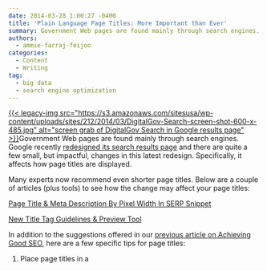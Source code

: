 ```yaml
---
date: 2014-03-28 1:00:27 -0400
title: 'Plain Language Page Titles: More Important than Ever'
summary: Government Web pages are found mainly through search engines. Google recently redesigned its search results page and there are quite a few small, but impactful, changes in this latest redesign. Specifically, it affects how page titles are displayed. Many experts now recommend even
authors:
  - ammie-farraj-feijoo
categories:
  - Content
  - Writing
tag:
  - big data
  - search engine optimization
---
```


[{{< legacy-img src="https://s3.amazonaws.com/sitesusa/wp-content/uploads/sites/212/2014/03/DigitalGov-Search-screen-shot-600-x-485.jpg" alt="screen grab of DigitalGov Search in Google results page" >}}](https://s3.amazonaws.com/sitesusa/wp-content/uploads/sites/212/2014/03/DigitalGov-Search-screen-shot-600-x-485.jpg)Government Web pages are found mainly through search engines. Google recently [redesigned its search results page](http://www.fastcodesign.com/3027704/how-googles-redesigned-search-results-augur-a-more-beautiful-web) and there are quite a few small, but impactful, changes in this latest redesign. Specifically, it affects how page titles are displayed.

Many experts now recommend even shorter page titles. Below are a couple of articles (plus tools) to see how the change may affect your page titles:

[Page Title & Meta Description By Pixel Width In SERP Snippet](http://www.screamingfrog.co.uk/page-title-meta-description-lengths-by-pixel-width/)

[New Title Tag Guidelines & Preview Tool](http://moz.com/blog/new-title-tag-guidelines-preview-tool)

In addition to the suggestions offered in our [previous article on Achieving Good SEO](https://www.WHATEVER/2013/05/31/four-steps-to-achieve-good-seo/), here are a few specific tips for page titles:

1. Place page titles in a 

<title>
  tag within the 
  
  <head>
    .<br /> 2. There’s no magic number, but around 55 characters or less is good.<br /> 3. There’s no set syntax, but &#8220;Primary Keyword &#8211; Secondary Keyword | Brand Name&#8221; is good.</p> 
    
    <p>
      Below are a few articles on optimizing title tags for search engines:
    </p>
    
    <p>
      <a href="http://searchengineland.com/nine-best-practices-for-optimized-title-tags-111979">Nine Best Practices For Optimized < title > Tags</a>
    </p>
    
    <p>
      <a href="http://moz.com/learn/seo/title-tag">Title Tag</a>
    </p>
    
    <p>
      <a href="http://www.w3.org/QA/Tips/good-titles">
      
      <title>
        : the most important element of a quality Web page</a></p> 
        
        <p>
          <em>If you’re interested in learning more about search, register for our <a href="https://www.WHATEVER/event/search-technology-and-information-retrieval/">Search Is the New Big Data (in-person training)</a> on April 10.</em>
        </p>